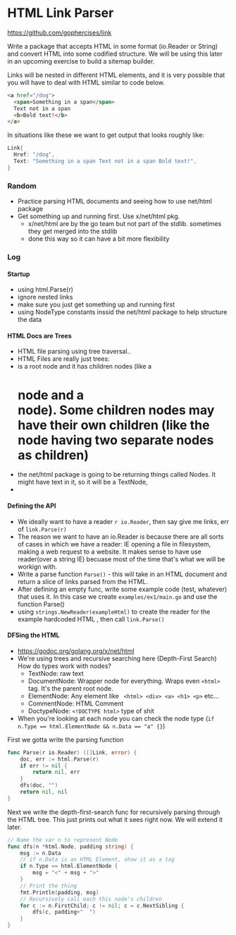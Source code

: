 # HTML Link Parser
https://github.com/gophercises/link

Write a package that accepts HTML in some format (io.Reader or String) and convert HTML into some codified structure. We will be using this later in an upcoming exercise to build a sitemap builder. 

Links will be nested in different HTML elements, and it is very possible that you will have to deal with HTML similar to code below.

```html
<a href="/dog">
  <span>Something in a span</span>
  Text not in a span
  <b>Bold text!</b>
</a>
```
In situations like these we want to get output that looks roughly like:
```go
Link{
  Href: "/dog",
  Text: "Something in a span Text not in a span Bold text!",
}
```

### Random
 - Practice parsing HTML documents and seeing how to use net/html package
 - Get something up and running first. Use  x/net/html pkg.
   - x/net/html are by the go team but not part of the stdlib. sometimes they get merged into the stdlib 
   - done this way so it can have a bit more flexibility

### Log


#### Startup
 - using html.Parse(r)
 - ignore nested links
 - make sure you just get something up and running first
 - using NodeType constants inssid the net/html package to help structure the data

#### HTML Docs are Trees
 - HTML file parsing using tree traversal..  
 - HTML Files are really just trees:
 - <body> is a root node and it has children nodes (like a <h1> node and a <div> node). Some children nodes may have their own children (like the <div> node having two separate <a> nodes as children)
 - the net/html package is going to be returning things called Nodes. It might have text in it, so it will be a TextNode, 
 -    

#### Defining the API
 - We ideally want to have a reader `r io.Reader`, then say give me links, err of `link.Parse(r)`
 - The reason we want to have an io.Reader is because there are all sorts of cases in which we have a reader: IE opening a file in filesystem, making a web request to a website. It makes sense to have use reader(over a string IE) becuase most of the time that's what we will be workign with. 
 - Write a parse function `Parse()` - this will take in an HTML document and return a slice of links parsed from the HTML.
 - After defining an empty func, write some example code (test, whatever) that uses it. In this case we create `examples/ex1/main.go`  and use the function Parse()
 - using `strings.NewReader(exampleHtml)` to create the reader for the example hardcoded HTML , then call `link.Parse()`
 

#### DFSing the HTML
 - https://godoc.org/golang.org/x/net/html
 - We're using trees and recursive searching here (Depth-First Search)
How do types work with nodes?
     - TextNode: raw text
     - DocumentNode: Wrapper node for everything. Wraps even `<html>` tag. It's the parent root node.
     - ElementNode: Any element like ` <html> <div> <a> <h1> <p>` etc...
     - CommentNode: HTML Comment
     - DoctypeNode: `<!DOCTYPE html>` type of shit
 - When you're looking at each node you can check the node type (`if n.Type == html.ElementNode && n.Data == "a" {}`) 

First we gotta write the parsing function
```go
func Parse(r io.Reader) ([]Link, error) {
	doc, err := html.Parse(r)
	if err != nil {
		return nil, err
	}
	dfs(doc, "")
	return nil, nil
}
```

Next we write the depth-first-search func for recursively parsing through the HTML tree. This just prints out what it sees right now. We will extend it later. 

```go
// Name the var n to represent Node
func dfs(n *html.Node, padding string) {
	msg := n.Data
	// if n.Data is an HTML Element, show it as a tag
	if n.Type == html.ElementNode {
		msg = "<" + msg + ">"
	}
	// Print the thing
	fmt.Println(padding, msg)
	// Recursively call each this node's children
	for c := n.FirstChild; c != nil; c = c.NextSibling {
		dfs(c, padding+"  ")
	}
}
```